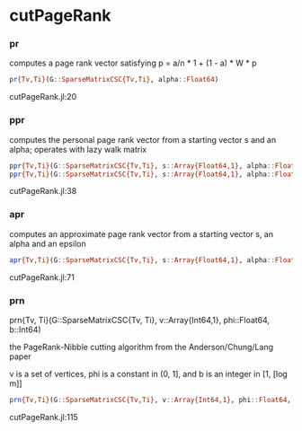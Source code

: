# cutPageRank
### pr
computes a page rank vector satisfying p = a/n * 1 + (1 - a) * W * p


```julia
pr{Tv,Ti}(G::SparseMatrixCSC{Tv,Ti}, alpha::Float64)
```

cutPageRank.jl:20



### ppr
computes the personal page rank vector from a starting vector s and an alpha; operates with lazy walk matrix 


```julia
ppr{Tv,Ti}(G::SparseMatrixCSC{Tv,Ti}, s::Array{Float64,1}, alpha::Float64)
ppr{Tv,Ti}(G::SparseMatrixCSC{Tv,Ti}, s::Array{Float64,1}, alpha::Float64, niter::Int64)
```

cutPageRank.jl:38



### apr
computes an approximate page rank vector from a starting vector s, an alpha and an epsilon 


```julia
apr{Tv,Ti}(G::SparseMatrixCSC{Tv,Ti}, s::Array{Float64,1}, alpha::Float64, eps::Float64)
```

cutPageRank.jl:71



### prn
prn{Tv, Ti}(G::SparseMatrixCSC{Tv, Ti}, v::Array{Int64,1}, phi::Float64, b::Int64)

the PageRank-Nibble cutting algorithm from the Anderson/Chung/Lang paper

v is a set of vertices, phi is a constant in (0, 1], and b is an integer in [1, [log m]]


```julia
prn{Tv,Ti}(G::SparseMatrixCSC{Tv,Ti}, v::Array{Int64,1}, phi::Float64, b::Int64)
```

cutPageRank.jl:115



